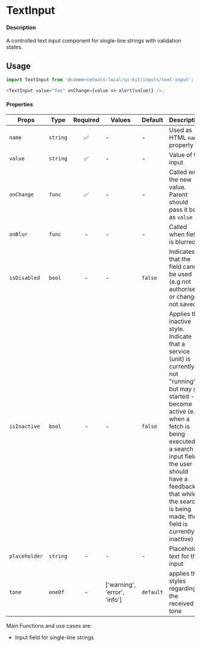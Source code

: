 # TextInput

#### Description

A controlled text input component for single-line strings with validation
states.

## Usage

```js
import TextInput from '@commercetools-local/ui-kit/inputs/text-input';

<TextInput value="foo" onChange={value => alert(value)} />;
```

#### Properties

| Props         | Type     | Required | Values | Default | Description                                                      |
| ------------- | -------- | :------: | ------ | ------- | ---------------------------------------------------------------- |
| `name`        | `string` |    ✅    | -      | -       | Used as HTML `name` property                                     |
| `value`       | `string` |    ✅    | -      | -       | Value of the input                                               |
| `onChange`    | `func`   |    ✅    | -      | -       | Called with the new value. Parent should pass it back as `value` |
| `onBlur`      | `func`   |    -     | -      | -       | Called when field is blurred                                     |
| `isDisabled`  | `bool`   |    -     | -      | `false` | Indicates that the field cannot be used (e.g not authorised, or changes not saved) |
| `isInactive`  | `bool`   |    -     | -      | `false` | Applies the inactive style. Indicate that a service (unit) is currently not "running", but may get started - i.e become active (e.G when a fetch is being executed in a search input field the user should have a feedback that while the search is being made, the field is currently inactive) |
| `placeholder` | `string` |    -     | -      | -       | Placeholder text for the input                                                                          |
| `tone`    | `oneOf`   |    -     | ['warning', 'error', 'info']      | `default` | applies the styles regarding the received tone |

Main Functions and use cases are:

* Input field for single-line strings
